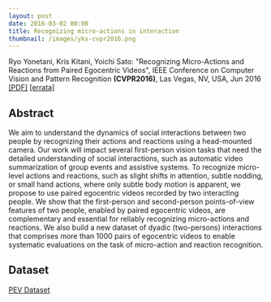 ```yaml
---
layout: post
date: 2016-03-02 00:00
title: Recognizing micro-actions in interaction
thumbnail: /images/yks-cvpr2016.png
---
```


Ryo Yonetani, Kris Kitani, Yoichi Sato: "Recognizing Micro-Actions and Reactions from Paired Egocentric Videos", IEEE Conference on Computer Vision and Pattern Recognition **(CVPR2016)**, Las Vegas, NV, USA, Jun 2016 [[PDF]](/papers/yks-cvpr2016.pdf) [[errata]](/papers/yks-cvpr2016-err.pdf)

<!--more-->

## Abstract

We aim to understand the dynamics of social interactions between two people by recognizing their actions and reactions using a head-mounted camera. Our work will impact several first-person vision tasks that need the detailed understanding of social interactions, such as automatic video summarization of group events and assistive systems. To recognize micro-level actions and reactions, such as slight shifts in attention, subtle nodding, or small hand actions, where only subtle body motion is apparent, we propose to use paired egocentric videos recorded by two interacting people. We show that the first-person and second-person points-of-view features of two people, enabled by paired egocentric videos, are complementary and essential for reliably recognizing micro-actions and reactions. We also build a new dataset of dyadic (two-persons) interactions that comprises more than 1000 pairs of egocentric videos to enable systematic evaluations on the task of micro-action and reaction recognition.

## Dataset

[PEV Dataset](https://www.dropbox.com/s/0o0fo6sy3ox0dzi/yks_cvpr2016.zip?dl=0)

